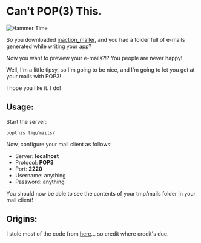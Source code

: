 # Can't POP(3) This.

<img src="http://cwninja.github.com/popthis/hammertime.gif" alt="Hammer Time"/>

So you downloaded [inaction_mailer](http://github.com/cwninja/inaction_mailer), and you had a folder full of e-mails generated while writing your app?

Now you want to preview your e-mails?!? You people are never happy!

Well, I'm a little tipsy, so I'm going to be nice, and I'm going to let you get at your mails with POP3!

I hope you like it. I do!

## Usage:

Start the server:

    popthis tmp/mails/

Now, configure your mail client as follows:

* Server: **localhost**
* Protocol: **POP3**
* Port: **2220**
* Username: anything
* Password: anything

You should now be able to see the contents of your tmp/mails folder in your mail client!

## Origins:

I stole most of the code from [here](http://snippets.dzone.com/posts/show/5906)... so credit where credit's due.
